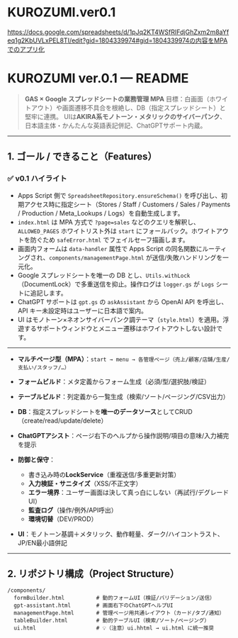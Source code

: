 # KUROZUMI.ver0.1
https://docs.google.com/spreadsheets/d/1pJq2KT4WSfRIFdjGhZxm2m8aYfeq1g2KbUVLxPEL8TI/edit?gid=1804339974#gid=1804339974の内容をMPAでのアプリ化
# KUROZUMI ver.0.1 — README

> **GAS × Google スプレッドシートの業務管理 MPA**
> 目標：白画面（ホワイトアウト）や画面遷移不具合を根絶し、DB（指定スプレッドシート）と堅牢に連携。
> UIは**AKIRA系モノトーン・メタリックのサイバーパンク**、日本語主体・かんたんな英語表記併記、ChatGPTサポート内蔵。

---

## 1. ゴール / できること（Features）

### ✅ v0.1 ハイライト

* Apps Script 側で `SpreadsheetRepository.ensureSchema()` を呼び出し、初期アクセス時に指定シート（Stores / Staff / Customers / Sales / Payments / Production / Meta_Lookups / Logs）を自動生成します。
* `index.html` は MPA 方式で `?page=sales` などのクエリを解釈し、`ALLOWED_PAGES` ホワイトリスト外は `start` にフォールバック。ホワイトアウトを防ぐため `safeError.html` でフェイルセーフ描画します。
* 画面内フォームは `data-handler` 属性で Apps Script の同名関数にルーティングされ、`components/managementPage.html` が送信/失敗ハンドリングを一元化。
* Google スプレッドシートを唯一の DB とし、`Utils.withLock`（DocumentLock）で多重送信を抑止。操作ログは `logger.gs` が `Logs` シートに追記します。
* ChatGPT サポートは `gpt.gs` の `askAssistant` から OpenAI API を呼出し、API キー未設定時はユーザーに日本語で案内。
* UI はモノトーン×ネオンサイバーパンク調テーマ（`style.html`）を適用。浮遊するサポートウィンドウとメニュー遷移はホワイトアウトしない設計です。

---

* **マルチページ型（MPA）**：`start → menu → 各管理ページ（売上/顧客/店舗/生産/支払い/スタッフ/…）`
* **フォームビルド**：メタ定義からフォーム生成（必須/型/選択肢/検証）
* **テーブルビルド**：列定義から一覧生成（検索/ソート/ページング/CSV出力）
* **DB**：指定スプレッドシートを**唯一のデータソース**としてCRUD（create/read/update/delete）
* **ChatGPTアシスト**：ページ右下のヘルプから操作説明/項目の意味/入力補完を提示
* **防御と保守**：

  * 書き込み時の**LockService**（重複送信/多重更新対策）
  * **入力検証・サニタイズ**（XSS/不正文字）
  * **エラー境界**：ユーザー画面は決して真っ白にしない（再試行/デグレードUI）
  * **監査ログ**（操作/例外/API呼出）
  * **環境切替**（DEV/PROD）
* **UI**：モノトーン基調＋メタリック、動作軽量、ダーク/ハイコントラスト、JP/EN最小語併記

---

## 2. リポジトリ構成（Project Structure）

```
/components/
  formBuilder.html          # 動的フォームUI（検証/バリデーション/送信）
  gpt-assistant.html        # 画面右下のChatGPTヘルプUI
  managementPage.html       # 管理ページ用共通レイアウト（カード/タブ/通知）
  tableBuilder.html         # 動的テーブルUI（検索/ソート/ページング）
  ui.html                   # 💡（注意）ui.hhtml → ui.html に統一推奨
